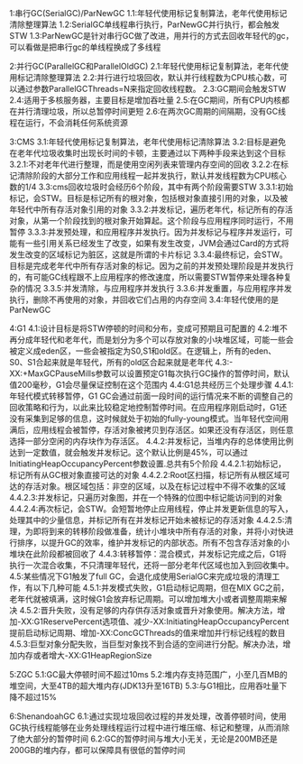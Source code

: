 1:串行GC(SerialGC)/ParNewGC
1.1:年轻代使用标记复制算法，老年代使用标记清除整理算法
1.2:SerialGC单线程串行执行，ParNewGC并行执行，都会触发STW
1.3:ParNewGC是针对串行GC做了改进，用并行的方式去回收年轻代的gc，可以看做是把串行gc的单线程换成了多线程

2:并行GC(ParallelGC和ParallelOldGC)
2.1:年轻代使用标记复制算法，老年代使用标记清除整理算法
2.2:并行进行垃圾回收，默认并行线程数为CPU核心数，可以通过参数ParallelGCThreads=N来指定回收线程数。
2.3:GC期间会触发STW
2.4:适用于多核服务器，主要目标是增加吞吐量
2.5:在GC期间，所有CPU内核都在并行清理垃圾，所以总暂停时间更短
2.6:在两次GC周期的间隔期，没有GC线程在运行，不会消耗任何系统资源

3:CMS
3.1:年轻代使用标记复制算法，老年代使用标记清除算法
3.2:目标是避免在老年代垃圾收集时出现长时间的卡顿，主要通过以下两种手段来达到这个目标
    3.2.1:不对老年代进行整理，而是使用空闲列表来管理内存空间的回收
    3.2.2:在标记清除阶段的大部分工作和应用线程一起并发执行，默认并发线程数为CPU核心数的1/4
3.3:cms回收垃圾时会经历6个阶段，其中有两个阶段需要STW
    3.3.1:初始标记，会STW。目标是标记所有的根对象，包括根对象直接引用的对象，以及被年轻代中所有存活对象引用的对象
    3.3.2:并发标记，遍历老年代，标记所有的存活对象，从第一个阶段找到的根对象开始算起。这个阶段与应用程序同时运行，不用暂停
    3.3.3:并发预处理，和应用程序并发执行。因为并发标记与程序并发运行，可能有一些引用关系已经发生了改变，如果有发生改变，JVM会通过Card的方式将发生改变的区域标记为脏区，这就是所谓的卡片标记
    3.3.4:最终标记，会STW。目标是完成老年代中所有存活对象的标记。因为之前的并发预处理阶段是并发执行的，有可能GC线程跟不上应用程序的修改速度，所以需要STW暂停来处理各种复杂的情况
    3.3.5:并发清除，与应用程序并发执行
    3.3.6:并发重置，与应用程序并发执行，删除不再使用的对象，并回收它们占用的内存空间
3.4:年轻代使用的是ParNewGC

4:G1
4.1:设计目标是将STW停顿的时间和分布，变成可预期且可配置的
4.2:堆不再分成年轻代和老年代，而是划分为多个可以存放对象的小块堆区域，可能一些会被定义成eden区，一些会被指定为S0,S1和old区。在逻辑上，所有的eden、S0、S1合起来就是年轻代，所有的old区合起来就是老年代
4.3:-XX:+MaxGCPauseMills参数可以设置预定G1每次执行GC操作的暂停时间，默认值200毫秒，G1会尽量保证控制在这个范围内
4.4:G1总共经历三个处理步骤
    4.4.1:年轻代模式转移暂停，G1 GC会通过前面一段时间的运行情况来不断的调整自己的回收策略和行为，以此来比较稳定地控制暂停时间。在应用程序刚启动时，G1还没有采集到足够的信息，这时候就处于初始的fully-young模式。当年轻代空间用满后，应用线程会被暂停，存活对象被拷贝到存活区。如果还没有存活区，则任意选择一部分空闲的内存块作为存活区。
    4.4.2:并发标记，当堆内存的总体使用比例达到一定数值，就会触发并发标记。这个默认比例是45%，可以通过InitiatingHeapOccupancyPercent参数设置.总共有5个阶段
        4.4.2.1:初始标记，标记所有从GC根对象直接可达的对象
        4.4.2.2:Root区扫描，标记所有从根区域可达的存活对象。根区域包括：非空的区域，以及在标记过程中不得不收集的区域
        4.4.2.3:并发标记，只遍历对象图，并在一个特殊的位图中标记能访问到的对象
        4.4.2.4:再次标记，会STW。会短暂地停止应用线程，停止并发更新信息的写入，处理其中的少量信息，并标记所有在并发标记开始未被标记的存活对象
        4.4.2.5:清理，为即将到来的转移阶段做准备，统计小堆块中所有存活的对象，并将小对快进行排序，以提升GC的效率，维护并发标记的内部状态。所有不包含存活对象的小堆块在此阶段都被回收了
    4.4.3:转移暂停：混合模式，并发标记完成之后，G1将执行一次混合收集，不只清理年轻代，还将一部分老年代区域也加入到回收集中。
4.5:某些情况下G1触发了full GC，会退化成使用SerialGC来完成垃圾的清理工作，有以下几种可能
    4.5.1:并发模式失败，G1启动标记周期，但在MIX GC之前，老年代就被填满，这时候G1会放弃标记周期。可以增加堆大小或者调整周期来解决
    4.5.2:晋升失败，没有足够的内存供存活对象或晋升对象使用。解决方法，增加-XX:G1ReservePercent选项值、减少-XX:InitiatingHeapOccupancyPercent提前启动标记周期、增加-XX:ConcGCThreads的值来增加并行标记线程的数目
    4.5.3:巨型对象分配失败，当巨型对象找不到合适的空间进行分配。解决办法，增加内存或者增大-XX:G1HeapRegionSize

5:ZGC
5.1:GC最大停顿时间不超过10ms
5.2:堆内存支持范围广，小至几百MB的堆空间，大至4TB的超大堆内存(JDK13升至16TB)
5.3:与G1相比，应用吞吐量下降不超过15%

6:ShenandoahGC
6.1:通过实现垃圾回收过程的并发处理，改善停顿时间，使用GC执行线程能够在业务处理线程运行过程中进行堆压缩、标记和整理，从而消除了绝大部分的暂停时间
6.2:GC的暂停时间与堆大小无关，无论是200MB还是200GB的堆内存，都可以保障具有很低的暂停时间